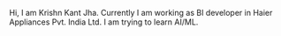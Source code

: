 Hi, I am Krishn Kant Jha. Currently I am working as BI developer in Haier Appliances Pvt. India Ltd.
I am trying to learn AI/ML.


<!---
KrishnHaier/KrishnHaier is a ✨ special ✨ repository because its `README.md` (this file) appears on your GitHub profile.
You can click the Preview link to take a look at your changes.
--->
